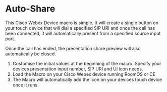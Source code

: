 # Auto-Share

This Cisco Webex Device macro is simple. It will create a single button on your touch device that will dial a specified SIP URI and once the call has been connected, it will automatically present from a specified source input port.

Once the call has ended, the presentation share preview will also automatically be closed.

1. Customise the initial values at the beginning of the macro. Specify your devices presentation input number, SIP URI and UI icon needs.
2. Load the Macro on your Cisco Webex device running RoomOS or CE
3. The Macro will automatically add the icon on your devices touch device once it runs.
